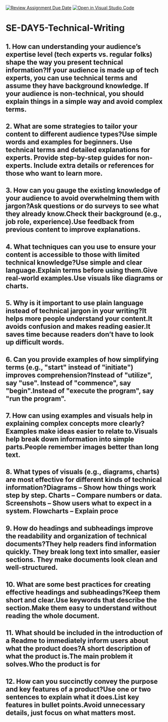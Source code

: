 [![Review Assignment Due Date](https://classroom.github.com/assets/deadline-readme-button-22041afd0340ce965d47ae6ef1cefeee28c7c493a6346c4f15d667ab976d596c.svg)](https://classroom.github.com/a/zsAR-pyY)
[![Open in Visual Studio Code](https://classroom.github.com/assets/open-in-vscode-2e0aaae1b6195c2367325f4f02e2d04e9abb55f0b24a779b69b11b9e10269abc.svg)](https://classroom.github.com/online_ide?assignment_repo_id=18595939&assignment_repo_type=AssignmentRepo)
# SE-DAY5-Technical-Writing
## 1. How can understanding your audience’s expertise level (tech experts vs. regular folks) shape the way you present technical information?If your audience is made up of tech experts, you can use technical terms and assume they have background knowledge. If your audience is non-technical, you should explain things in a simple way and avoid complex terms.
## 2. What are some strategies to tailor your content to different audience types?Use simple words and examples for beginners. Use technical terms and detailed explanations for experts. Provide step-by-step guides for non-experts. Include extra details or references for those who want to learn more.
## 3. How can you gauge the existing knowledge of your audience to avoid overwhelming them with jargon?Ask questions or do surveys to see what they already know.Check their background (e.g., job role, experience).Use feedback from previous content to improve explanations.
## 4. What techniques can you use to ensure your content is accessible to those with limited technical knowledge?Use simple and clear language.Explain terms before using them.Give real-world examples.Use visuals like diagrams or charts.
## 5. Why is it important to use plain language instead of technical jargon in your writing?It helps more people understand your content.It avoids confusion and makes reading easier.It saves time because readers don’t have to look up difficult words.
## 6. Can you provide examples of how simplifying terms (e.g., "start" instead of "initiate") improves comprehension?Instead of "utilize", say "use". Instead of "commence", say "begin".Instead of "execute the program", say "run the program".
## 7. How can using examples and visuals help in explaining complex concepts more clearly?Examples make ideas easier to relate to.Visuals help break down information into simple parts.People remember images better than long text.
## 8. What types of visuals (e.g., diagrams, charts) are most effective for different kinds of technical information?Diagrams – Show how things work step by step. Charts – Compare numbers or data. Screenshots – Show users what to expect in a system. Flowcharts – Explain proce
## 9. How do headings and subheadings improve the readability and organization of technical documents?They help readers find information quickly. They break long text into smaller, easier sections. They make documents look clean and well-structured.
## 10. What are some best practices for creating effective headings and subheadings?Keep them short and clear.Use keywords that describe the section.Make them easy to understand without reading the whole document.
## 11. What should be included in the introduction of a Readme to immediately inform users about what the product does?A short description of what the product is.The main problem it solves.Who the product is for
## 12. How can you succinctly convey the purpose and key features of a product?Use one or two sentences to explain what it does.List key features in bullet points.Avoid unnecessary details, just focus on what matters most.
